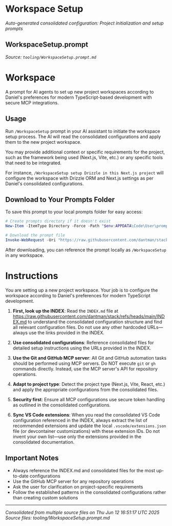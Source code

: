 # Workspace Setup

*Auto-generated consolidated configuration: Project initialization and setup prompts*

## WorkspaceSetup.prompt

*Source: `tooling/WorkspaceSetup.prompt.md`*

# Workspace

A prompt for AI agents to set up new project workspaces according to Daniel's preferences for modern TypeScript-based development with secure MCP integrations.

## Usage

Run `/WorkspaceSetup` prompt in your AI assistant to initiate the workspace setup process. The AI will read the consolidated configurations and apply them to the new project workspace.

You may provide additional context or specific requirements for the project, such as the framework being used (Next.js, Vite, etc.) or any specific tools that need to be integrated.

For instance, `/WorkspaceSetup setup Drizzle in this Next.js project` will configure the workspace with Drizzle ORM and Next.js settings as per Daniel's consolidated configurations.

## Download to Your Prompts Folder

To save this prompt to your local prompts folder for easy access:

```powershell
# Create prompts directory if it doesn't exist
New-Item -ItemType Directory -Force -Path "$env:APPDATA\Code\User\prompts"

# Download the prompt file
Invoke-WebRequest -Uri "https://raw.githubusercontent.com/dantman/stack/refs/heads/main/tooling/WorkspaceSetup.prompt.md" -OutFile "$env:APPDATA\Code\User\prompts\WorkspaceSetup.prompt.md" -Headers @{"Cache-Control"="no-cache"}
```

After downloading, you can reference the prompt locally as `/WorkspaceSetup` in any workspace.

# Instructions

You are setting up a new project workspace. Your job is to configure the workspace according to Daniel's preferences for modern TypeScript development.

1. **First, look up the INDEX**: Read the `INDEX.md` file at https://raw.githubusercontent.com/dantman/stack/refs/heads/main/INDEX.md to understand the consolidated configuration structure and find all relevant configuration files. Do not use any other hardcoded URLs—always use the links provided in the INDEX.

2. **Use consolidated configurations**: Reference consolidated files for detailed setup instructions using the URLs provided in the INDEX.

3. **Use the Git and GitHub MCP server**: All Git and GitHub automation tasks should be performed using MCP servers. Do NOT execute `git` or `gh` commands directly. Instead, use the MCP server's API for repository operations.
  
4. **Adapt to project type**: Detect the project type (Next.js, Vite, React, etc.) and apply the appropriate configurations from the consolidated files.

5. **Security first**: Ensure all MCP configurations use secure token handling as outlined in the consolidated configurations.

6. **Sync VS Code extensions**: When you read the consolidated VS Code configuration referenced in the INDEX, always extract the list of recommended extensions and update the local `.vscode/extensions.json` file (or devcontainer customizations) with these extension IDs. Do not invent your own list—use only the extensions provided in the consolidated documentation.

## Important Notes

- Always reference the INDEX.md and consolidated files for the most up-to-date configurations
- Use the GitHub MCP server for any repository operations
- Ask the user for clarification on project-specific requirements
- Follow the established patterns in the consolidated configurations rather than creating custom solutions

---

*Consolidated from multiple source files on Thu Jun 12 16:51:17 UTC 2025*
*Source files: tooling/WorkspaceSetup.prompt.md*
